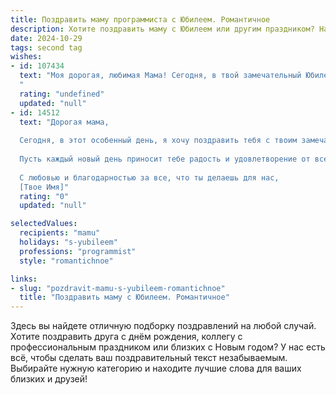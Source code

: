 ```yaml
---
title: Поздравить маму программиста с Юбилеем. Романтичное
description: Хотите поздравить маму с Юбилеем или другим праздником? Наш ИИ создаст незабываемое поздравление, а вы обязательно выделитесь среди других.  
date: 2024-10-29
tags: second tag
wishes:
- id: 107434
  text: "Моя дорогая, любимая Мама! Сегодня, в твой замечательный Юбилей, я хочу сказать тебе спасибо за всё. За твою безграничную любовь, за твою мудрость, за твою поддержку, за то, что ты всегда верила в меня, даже когда я выбирала такой необычный, но прекрасный путь программиста.  Твой свет, твоя нежность – это код моей жизни,  и я бесконечно благодарен судьбе за то, что ты есть у меня.  С юбилеем, моя самая прекрасная и талантливая Мама! Пусть твоя жизнь будет наполнена радостью, счастьем и любовью, как самый элегантный и эффективный алгоритм!
  "
  rating: "undefined"
  updated: "null"
- id: 14512
  text: "Дорогая мама,
  
  Сегодня, в этот особенный день, я хочу поздравить тебя с твоим замечательным юбилеем! Как программист, я знаю, что каждая строка кода, каждый алгоритм и каждая программа требуют внимания, терпения и любви к деталям. Именно эти качества я вижу в тебе каждый день. Ты — мой самый надежный источник вдохновения, мой неизменный код успеха.
  
  Пусть каждый новый день приносит тебе радость и удовлетворение от всего, что ты делаешь. Пусть твои проекты завершаются успешно, как идеально отлаженные программы, и пусть твоя жизнь будет наполнена любовью, здоровьем и счастьем.
  
  С любовью и благодарностью за все, что ты делаешь для нас,
  [Твое Имя]"
  rating: "0"
  updated: "null"

selectedValues:
  recipients: "mamu"
  holidays: "s-yubileem"
  professions: "programmist"
  style: "romantichnoe"

links:
- slug: "pozdravit-mamu-s-yubileem-romantichnoe"
  title: "Поздравить маму с Юбилеем. Романтичное"
---
```


Здесь вы найдете отличную подборку поздравлений на любой случай. 
Хотите поздравить друга с днём рождения, коллегу с профессиональным праздником или близких с Новым годом? У нас есть всё, чтобы сделать ваш поздравительный текст незабываемым. Выбирайте нужную категорию и находите лучшие слова для ваших близких и друзей!
